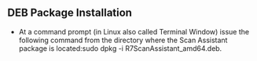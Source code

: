 ## DEB Package Installation
- At  a  command  prompt  (in  Linux  also  called  Terminal  Window)  issue  the  following  command from the directory where the Scan Assistant package is located:sudo dpkg -i R7ScanAssistant_amd64.deb.
